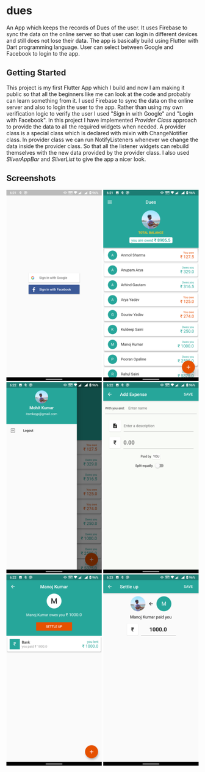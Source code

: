 # dues

An App which keeps the records of Dues of the user. It uses Firebase to sync the data on the online server so that user can login in different devices and still does not lose their data. The app is basically build using Flutter with Dart programming language. User can select between Google and Facebook to login to the app. 

## Getting Started

This project is my first Flutter App which I build and now I am making it public so that all the beginners like me can look at the code and probably can learn something from it. 
I used Firebase to sync the data on the online server and also to login the user to the app. 
Rather than using my own verification logic to verify the user I used "Sign in with Google" and "Login with Facebook". 
In this project I have implemented *Provider Class* approach to provide the data to all the required widgets when needed.
A provider class is a special class which is declared with mixin with ChangeNotifier class.
In provider class we can run NotifyListeners whenever we change the data inside the provider class. So that all the listener widgets can rebuild themselves with the new data provided by the provider class.
I also used *SliverAppBar* and *SliverList* to give the app a nicer look.


## Screenshots

<p align="start">
  <img src="https://github.com/itsmkay/DuesAppUsingFlutter/raw/master/screenshots/login_screen.png" width="250" length="600" title="Login Screen">
  <img src="https://github.com/itsmkay/DuesAppUsingFlutter/raw/master/screenshots/home_screen.png" width="250" length="600" title="Login Screen">
  <img src="https://github.com/itsmkay/DuesAppUsingFlutter/raw/master/screenshots/drawer.png" width="250" length="600" title="Login Screen">
  <img src="https://github.com/itsmkay/DuesAppUsingFlutter/raw/master/screenshots/add_screen.png" width="250" length="600" title="Login Screen">
  <img src="https://github.com/itsmkay/DuesAppUsingFlutter/raw/master/screenshots/account_screen.png" width="250" length="600" title="Login Screen">
  <img src="https://github.com/itsmkay/DuesAppUsingFlutter/raw/master/screenshots/settle_up_screen.png" width="250" length="600" title="Login Screen">
</p>
